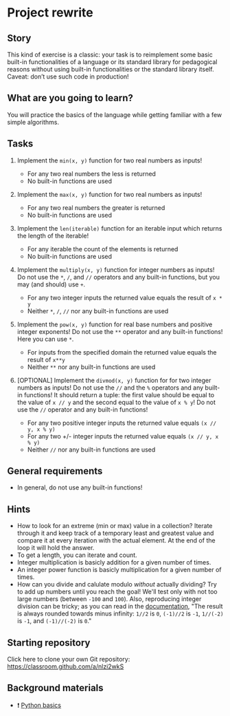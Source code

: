 # Project rewrite

## Story

This kind of exercise is a classic: your task is to reimplement some basic
built-in functionalities of a language or its standard library for pedagogical
reasons without using built-in functionalities or the standard library itself.
Caveat: don’t use such code in production!

## What are you going to learn?

You will practice the basics of the language while getting familiar with a few
simple algorithms.

## Tasks


1. Implement the `min(x, y)` function for two real numbers as inputs!

    - For any two real numbers the less is returned
    - No built-in functions are used

2. Implement the `max(x, y)` function for two real numbers as inputs!

    - For any two real numbers the greater is returned
    - No built-in functions are used

3. Implement the `len(iterable)` function for an iterable input which returns the length of the iterable!

    - For any iterable the count of the elements is returned
    - No built-in functions are used

4. Implement the `multiply(x, y)` function for integer numbers as inputs! Do not use the `*`, `/`, and `//` operators and any built-in functions, but you may (and should) use `+`.

    - For any two integer inputs the returned value equals the result of `x * y`
    - Neither `*`, `/`, `//` nor any built-in functions are used

5. Implement the `pow(x, y)` function for real base numbers and positive integer exponents! Do not use the `**` operator and any built-in functions! Here you can use `*`.

    - For inputs from the specified domain the returned value equals the result of `x**y`
    - Neither `**` nor any built-in functions are used

6. [OPTIONAL] Implement the `divmod(x, y)` function for for two integer numbers as inputs! Do not use the `//` and the `%` operators and any built-in functions! It should return a tuple: the first value should be equal to the value of `x // y` and the second equal to the value of `x % y`! Do not use the `//` operator and any built-in functions!

    - For any two positive integer inputs the returned value equals `(x // y, x % y)`
    - For any two +/- integer inputs the returned value equals `(x // y, x % y)`
    - Neither `//` nor any built-in functions are used


## General requirements


 - In general, do not use any built-in functions!

## Hints

- How to look for an extreme (min or max) value in a collection?
  Iterate through it and keep track of a temporary least and greatest
  value and compare it at every iteration with the actual element.
  At the end of the loop it will hold the answer.
- To get a length, you can iterate and count.
- Integer multiplication is basicly addition for a given number of times.
- An integer power function is basicly multiplication for a given number of times.
- How can you divide and calulate modulo _without_ actually dividing?
  Try to add up numbers until you reach the goal! We'll test only with
  not too large numbers (between `-100` and `100`).
  Also, reproducing integer division can be tricky; as you can read in the
  [documentation](https://docs.python.org/3/library/stdtypes.html#numeric-types-int-float-complex),
  "The result is always rounded towards minus infinity:
  `1//2` is `0`, `(-1)//2` is `-1`, `1//(-2)` is `-1`, and `(-1)//(-2)` is `0`."

## Starting repository

Click here to clone your own Git repository:
https://classroom.github.com/a/nlzi2wkS

## Background materials

- :exclamation: [Python basics](https://learn.code.cool/progbasics/#/../pages/python/python-basics-variables-conditions-loops-lists-strings-functions-user-interactions-file-handling)